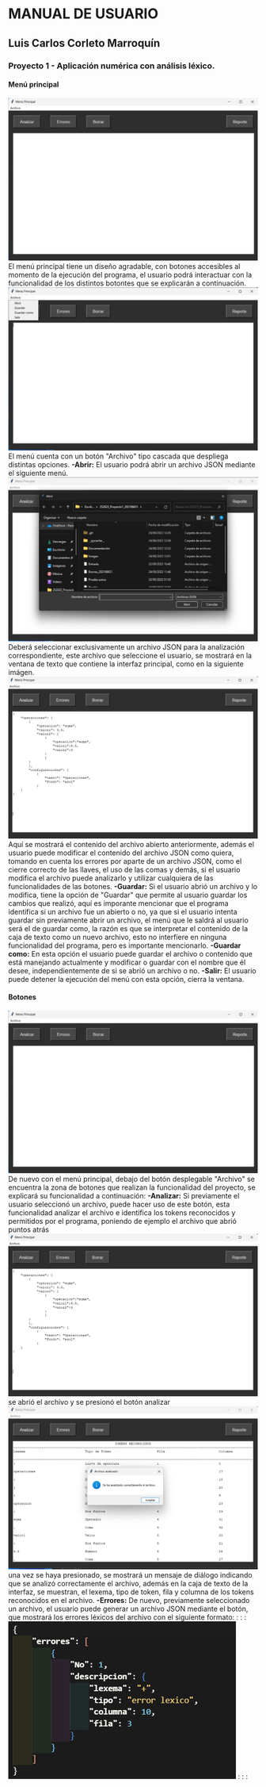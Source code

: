 # MANUAL DE USUARIO
## Luis Carlos Corleto Marroquín
### Proyecto 1 - Aplicación numérica con análisis léxico.
#### Menú principal
![Imágen 1](Images/../../Images/Img%201.png)
El menú principal tiene un diseño agradable, con botones accesibles al momento de la ejecución del programa, el usuario podrá interactuar con la funcionalidad de los distintos botontes que se explicarán a continuación.
![Imágen 2](../Images/Img%202.png)
El menú cuenta con un botón "Archivo" tipo cascada que despliega distintas opciones.
**-Abrir:** El usuario podrá abrir un archivo JSON mediante el siguiente menú.
![Imágen 3](../Images/Img%203.png)
Deberá seleccionar exclusivamente un archivo JSON para la analización correspondiente, este archivo que seleccione el usuario, se mostrará en la ventana de texto que contiene la interfaz principal, como en la siguiente imágen.
![Imágen 4](../Images/Img%205.png)
Aquí se mostrará el contenido del archivo abierto anteriormente, además el usuario puede modificar el contenido del archivo JSON como quiera, tomando en cuenta los errores por aparte de un archivo JSON, como el cierre correcto de las llaves, el uso de las comas y demás, si el usuario modifica el archivo puede analizarlo y utilizar cualquiera de las funcionalidades de las botones.
**-Guardar:** Si el usuario abrió un archivo y lo modifica, tiene la opción de "Guardar" que permite al usuario guardar los cambios que realizó, aquí es imporante mencionar que el programa identifica si un archivo fue un abierto o no, ya que si el usuario intenta guardar sin previamente abrir un archivo, el menú que le saldrá al usuario será el de guardar como, la razón es que se interpretar el contenido de la caja de texto como un nuevo archivo, esto no interfiere en ninguna funcionalidad del programa, pero es importante mencionarlo.
**-Guardar como:** En esta opción el usuario puede guardar el archivo o contenido que está manejando actualmente y modificar o guardar con el nombre que él desee, independientemente de si se abrió un archivo o no.
**-Salir:** El usuario puede detener la ejecución del menú con esta opción, cierra la ventana.
#### Botones
![Imágen 1](Images/../../Images/Img%201.png)
De nuevo con el menú principal, debajo del botón desplegable "Archivo" se encuentra la zona de botones que realizan la funcionalidad del proyecto, se explicará su funcionalidad a continuación:
**-Analizar:** Si previamente el usuario seleccionó un archivo, puede hacer uso de este botón, esta funcionalidad analizar el archivo e identifica los tokens reconocidos y permitidos por el programa, poniendo de ejemplo el archivo que abrió puntos atrás
![Imágen 4](../Images/Img%205.png)
se abrió el archivo y se presionó el botón analizar
![Imágen 5](../Images/Img%206.png)
una vez se haya presionado, se mostrará un mensaje de diálogo indicando que se analizó correctamente el archivo, además en la caja de texto de la interfaz, se muestran, el lexema, tipo de token, fila y columna de los tokens reconocidos en el archivo.
**-Errores:** De nuevo, previamente seleccionado un archivo, el usuario puede generar un archivo JSON mediante el botón, que mostrará los errores léxicos del archivo con el siguiente formato: 
: : : ![Imágen 6](../Images/Img%208.png) : : :